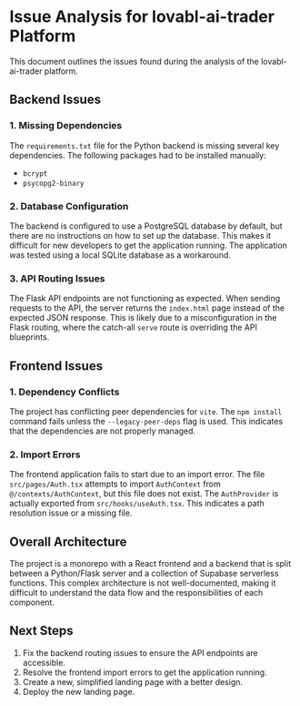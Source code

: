 # Issue Analysis for lovabl-ai-trader Platform

This document outlines the issues found during the analysis of the lovabl-ai-trader platform.

## Backend Issues

### 1. Missing Dependencies

The `requirements.txt` file for the Python backend is missing several key dependencies. The following packages had to be installed manually:

- `bcrypt`
- `psycopg2-binary`

### 2. Database Configuration

The backend is configured to use a PostgreSQL database by default, but there are no instructions on how to set up the database. This makes it difficult for new developers to get the application running. The application was tested using a local SQLite database as a workaround.

### 3. API Routing Issues

The Flask API endpoints are not functioning as expected. When sending requests to the API, the server returns the `index.html` page instead of the expected JSON response. This is likely due to a misconfiguration in the Flask routing, where the catch-all `serve` route is overriding the API blueprints.

## Frontend Issues

### 1. Dependency Conflicts

The project has conflicting peer dependencies for `vite`. The `npm install` command fails unless the `--legacy-peer-deps` flag is used. This indicates that the dependencies are not properly managed.

### 2. Import Errors

The frontend application fails to start due to an import error. The file `src/pages/Auth.tsx` attempts to import `AuthContext` from `@/contexts/AuthContext`, but this file does not exist. The `AuthProvider` is actually exported from `src/hooks/useAuth.tsx`. This indicates a path resolution issue or a missing file.

## Overall Architecture

The project is a monorepo with a React frontend and a backend that is split between a Python/Flask server and a collection of Supabase serverless functions. This complex architecture is not well-documented, making it difficult to understand the data flow and the responsibilities of each component.

## Next Steps

1.  Fix the backend routing issues to ensure the API endpoints are accessible.
2.  Resolve the frontend import errors to get the application running.
3.  Create a new, simplified landing page with a better design.
4.  Deploy the new landing page.

